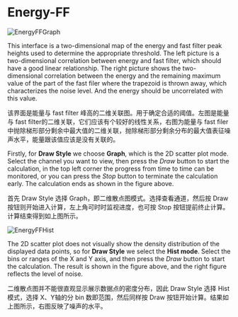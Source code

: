 <!-- OFFLINE_Energy-FF.md --- 
;; 
;; Description: 
;; Author: Hongyi Wu(吴鸿毅)
;; Email: wuhongyi@qq.com 
;; Created: 日 10月  7 09:01:21 2018 (+0800)
;; Last-Updated: 六 10月 20 19:31:30 2018 (+0800)
;;           By: Hongyi Wu(吴鸿毅)
;;     Update #: 2
;; URL: http://wuhongyi.cn -->

# Energy-FF

![EnergyFFGraph](/img/EnergyFFGraph.png)

This interface is a two-dimensional map of the energy and fast filter peak heights used to determine the appropriate threshold. The left picture is a two-dimensional correlation between energy and fast filter, which should have a good linear relationship. The right picture shows the two-dimensional correlation between the energy and the remaining maximum value of the part of the fast filer where the trapezoid is thrown away, which characterizes the noise level. And the energy should be uncorrelated with this value.

该界面是能量与 fast filter 峰高的二维关联图。用于确定合适的阈值。左图是能量与 fast filter的二维关联，它们应该有个较好的线性关系，右图为能量与 fast filer 中抛除梯形部分剩余中最大值的二维关联，抛除梯形部分剩余分布的最大值表征噪声水平，能量跟该值应该是没有关联的。


Firstly, for **Draw Style** we choose **Graph**, which is the 2D scatter plot mode. Select the channel you want to view, then press the *Draw* button to start the calculation, in the top left corner the progress from time to time can be monitored, or you can press the *Stop* button to terminate the calculation early. The calculation ends as shown in the figure above.

首先 Draw Style 选择 Graph，即二维散点图模式。选择查看通道，然后按 Draw 按钮则开始进入计算，左上角可时时监视进度，也可按 Stop 按钮提前终止计算。计算结束得到如上图所示。

![EnergyFFHist](/img/EnergyFFHist.png)

The 2D scatter plot does not visually show the density distribution of the displayed data points, so for **Draw Style** we select the **Hist mode**. Select the bins or ranges of the X and Y axis, and then press the *Draw* button to start the calculation. The result is shown in the figure above, and the right figure reflects the level of noise.

二维散点图并不能很直观显示展示数据点的密度分布，因此 Draw Style 选择 Hist 模式，选择 X、Y轴的分 bin 数即范围，然后同样按 Draw 按钮开始计算。结果如上图所示，右图反映了噪声的水平。



<!-- OFFLINE_Energy-FF.md ends here -->
